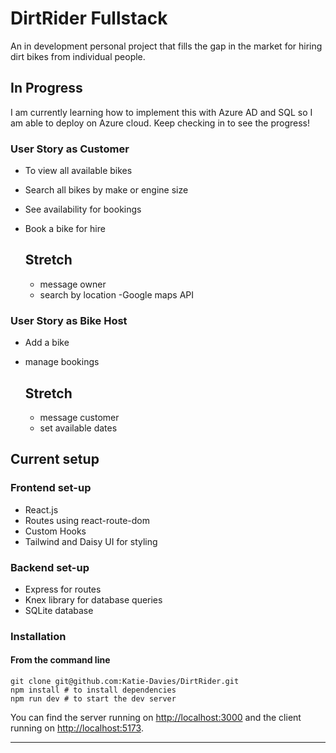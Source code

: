 # DirtRider Fullstack 

An in development personal project that fills the gap in the market for hiring dirt bikes from individual people. 

## In Progress 
I am currently learning how to implement this with Azure AD and SQL so I am able to deploy on Azure cloud. Keep checking in to see the progress! 


### User Story as Customer 

* To view all available bikes
* Search all bikes by make or engine size
* See availability for bookings
* Book a bike for hire 

  ## Stretch
  * message owner
  * search by location -Google maps API

### User Story as Bike Host
* Add a bike
* manage bookings

  ## Stretch
  * message customer
  * set available dates

## Current setup

### Frontend set-up 
* React.js
* Routes using react-route-dom
* Custom Hooks
* Tailwind and Daisy UI for styling

### Backend set-up 
* Express for routes
* Knex library for database queries
* SQLite database 



### Installation
#### **From the command line**

```
git clone git@github.com:Katie-Davies/DirtRider.git
npm install # to install dependencies
npm run dev # to start the dev server
```

You can find the server running on [http://localhost:3000](http://localhost:3000) and the client running on [http://localhost:5173](http://localhost:5173).

---


